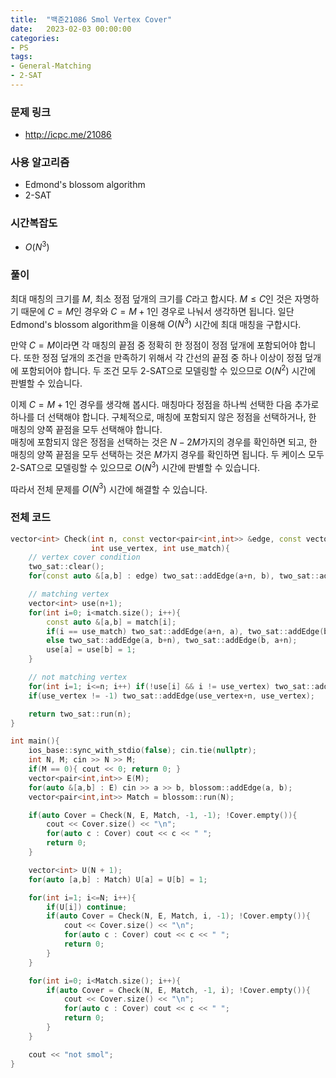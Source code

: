 ```yaml
---
title:  "백준21086 Smol Vertex Cover"
date:   2023-02-03 00:00:00
categories:
- PS
tags:
- General-Matching
- 2-SAT
---
```


### 문제 링크
* http://icpc.me/21086

### 사용 알고리즘
* Edmond's blossom algorithm
* 2-SAT

### 시간복잡도
* $O(N^3)$

### 풀이
최대 매칭의 크기를 $M$, 최소 정점 덮개의 크기를 $C$라고 합시다. $M \leq C$인 것은 자명하기 때문에 $C = M$인 경우와 $C = M+1$인 경우로 나눠서 생각하면 됩니다. 일단 Edmond's blossom algorithm을 이용해 $O(N^3)$ 시간에 최대 매칭을 구합시다.

만약 $C=M$이라면 각 매칭의 끝점 중 정확히 한 정점이 정점 덮개에 포함되어야 합니다. 또한 정점 덮개의 조건을 만족하기 위해서 각 간선의 끝점 중 하나 이상이 정점 덮개에 포함되어야 합니다. 두 조건 모두 2-SAT으로 모델링할 수 있으므로 $O(N^2)$ 시간에 판별할 수 있습니다.

이제 $C=M+1$인 경우를 생각해 봅시다. 매칭마다 정점을 하나씩 선택한 다음 추가로 하나를 더 선택해야 합니다. 구체적으로, 매칭에 포함되지 않은 정점을 선택하거나, 한 매칭의 양쪽 끝점을 모두 선택해야 합니다.<br>
매칭에 포함되지 않은 정점을 선택하는 것은 $N-2M$가지의 경우를 확인하면 되고, 한 매칭의 양쪽 끝점을 모두 선택하는 것은 $M$가지 경우를 확인하면 됩니다. 두 케이스 모두 2-SAT으로 모델링할 수 있으므로 $O(N^3)$ 시간에 판별할 수 있습니다.

따라서 전체 문제를 $O(N^3)$ 시간에 해결할 수 있습니다.

### 전체 코드
```cpp
vector<int> Check(int n, const vector<pair<int,int>> &edge, const vector<pair<int,int>> &match,
                  int use_vertex, int use_match){
    // vertex cover condition
    two_sat::clear();
    for(const auto &[a,b] : edge) two_sat::addEdge(a+n, b), two_sat::addEdge(b+n, a);

    // matching vertex
    vector<int> use(n+1);
    for(int i=0; i<match.size(); i++){
        const auto &[a,b] = match[i];
        if(i == use_match) two_sat::addEdge(a+n, a), two_sat::addEdge(b+n, b);
        else two_sat::addEdge(a, b+n), two_sat::addEdge(b, a+n);
        use[a] = use[b] = 1;
    }

    // not matching vertex
    for(int i=1; i<=n; i++) if(!use[i] && i != use_vertex) two_sat::addEdge(i, i+n);
    if(use_vertex != -1) two_sat::addEdge(use_vertex+n, use_vertex);

    return two_sat::run(n);
}

int main(){
    ios_base::sync_with_stdio(false); cin.tie(nullptr);
    int N, M; cin >> N >> M;
    if(M == 0){ cout << 0; return 0; }
    vector<pair<int,int>> E(M);
    for(auto &[a,b] : E) cin >> a >> b, blossom::addEdge(a, b);
    vector<pair<int,int>> Match = blossom::run(N);

    if(auto Cover = Check(N, E, Match, -1, -1); !Cover.empty()){
        cout << Cover.size() << "\n";
        for(auto c : Cover) cout << c << " ";
        return 0;
    }

    vector<int> U(N + 1);
    for(auto [a,b] : Match) U[a] = U[b] = 1;

    for(int i=1; i<=N; i++){
        if(U[i]) continue;
        if(auto Cover = Check(N, E, Match, i, -1); !Cover.empty()){
            cout << Cover.size() << "\n";
            for(auto c : Cover) cout << c << " ";
            return 0;
        }
    }

    for(int i=0; i<Match.size(); i++){
        if(auto Cover = Check(N, E, Match, -1, i); !Cover.empty()){
            cout << Cover.size() << "\n";
            for(auto c : Cover) cout << c << " ";
            return 0;
        }
    }

    cout << "not smol";
}
```

